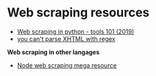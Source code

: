 # Web scraping resources

* [Web scraping in python - tools 101 (2019)](https://www.scrapingninja.co/blog/web-scraping-101-with-python)  
* [you can't parse XHTML with regex](https://stackoverflow.com/questions/1732348/regex-match-open-tags-except-xhtml-self-contained-tags/1732454#1732454)  

**Web scraping in other langages**

* [Node web scraping mega resource](https://potentpages.com/web-crawler-development/tutorials/nodejs/)
